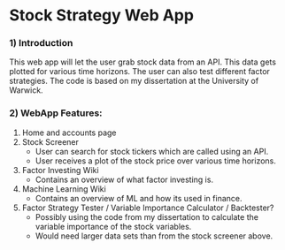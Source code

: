 # Stock Strategy Web App

### 1) Introduction 
This web app will let the user grab stock data from an API. This data gets plotted for various time horizons. The user can also test different factor strategies. The code is based on my dissertation at the University of Warwick.


### 2) WebApp Features:
1. Home and accounts page
2. Stock Screener
   - User can search for stock tickers which are called using an API.
   - User receives a plot of the stock price over various time horizons.
3. Factor Investing Wiki
	- Contains an overview of what factor investing is.
4. Machine Learning Wiki
	- Contains an overview of ML and how its used in finance.
5. Factor Strategy Tester / Variable Importance Calculator / Backtester?
	- Possibly using the code from my dissertation to calculate the variable importance of the stock variables.
	- Would need larger data sets than from the stock screener above.
